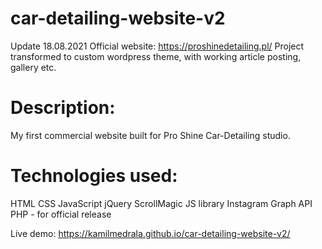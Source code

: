 # car-detailing-website-v2

Update 18.08.2021
  Official website: https://proshinedetailing.pl/
  Project transformed to custom wordpress theme, with working article posting, gallery etc.
 
# Description:
My first commercial website built for Pro Shine Car-Detailing studio.

# Technologies used:

HTML
CSS
JavaScript
jQuery
ScrollMagic JS library 
Instagram Graph API
PHP - for official release 

  
Live demo: https://kamilmedrala.github.io/car-detailing-website-v2/

